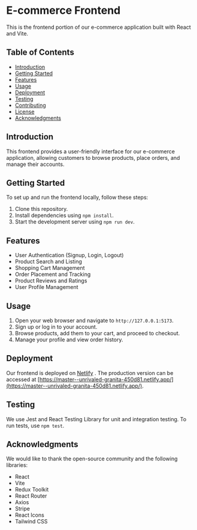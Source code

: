 # E-commerce Frontend

This is the frontend portion of our e-commerce application built with React and Vite.

## Table of Contents

- [Introduction](#introduction)
- [Getting Started](#getting-started)
- [Features](#features)
- [Usage](#usage)
- [Deployment](#deployment)
- [Testing](#testing)
- [Contributing](#contributing)
- [License](#license)
- [Acknowledgments](#acknowledgments)

## Introduction

This frontend provides a user-friendly interface for our e-commerce application, allowing customers to browse products, place orders, and manage their accounts.

## Getting Started

To set up and run the frontend locally, follow these steps:

1. Clone this repository.
2. Install dependencies using `npm install`.
3. Start the development server using `npm run dev`.

## Features

- User Authentication (Signup, Login, Logout)
- Product Search and Listing
- Shopping Cart Management
- Order Placement and Tracking
- Product Reviews and Ratings
- User Profile Management

## Usage

1. Open your web browser and navigate to `http://127.0.0.1:5173`.
2. Sign up or log in to your account.
3. Browse products, add them to your cart, and proceed to checkout.
4. Manage your profile and view order history.

## Deployment

Our frontend is deployed on [Netlify](https://www.netlify.com/) . The production version can be accessed at [https://master--unrivaled-granita-450d81.netlify.app/](https://master--unrivaled-granita-450d81.netlify.app/).

## Testing

We use Jest and React Testing Library for unit and integration testing. To run tests, use `npm test`.

## Acknowledgments

We would like to thank the open-source community and the following libraries:
- React
- Vite
- Redux Toolkit
- React Router
- Axios
- Stripe
- React Icons
- Tailwind CSS
